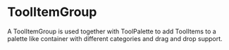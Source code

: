 # ToolItemGroup

A ToolItemGroup is used together with ToolPalette to add ToolItems to a palette like container with different categories and drag and drop support.
